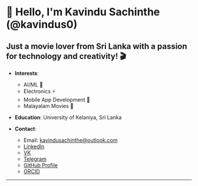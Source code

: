 # 👋 Hello, I'm Kavindu Sachinthe (@kavindus0)

Just a movie lover from Sri Lanka with a passion for technology and creativity! 🎬
---


- **Interests**:
  - AI/ML 🤖
  - Electronics ⚡
  - Mobile App Development 📱
  - Malayalam Movies 🎥

- **Education**: University of Kelaniya, Sri Lanka

- **Contact**: 
  - Email: [kavindusachinthe@outlook.com](mailto:kavindusachinthe@outlook.com)
  - [LinkedIn](https://www.linkedin.com/in/kavindus)
  - [VK](https://m.vk.com/kavindus/)
  - [Telegram](https://t.me/kavindus0)
  - [GitHub Profile](https://github.com/kavindus0)
  - [ORCID](https://orcid.org/0009-0002-6813-3099)
---
